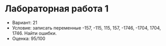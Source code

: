 # Лабораторная работа 1

- Вариант: 21
- Условие: записать переменные -157, -115, 115, 157, -1746, -1704, 1704, 1746. Найти ошибки.
- Оценка: 95/100
 

